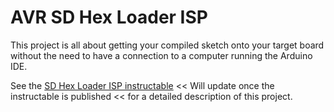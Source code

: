 # AVR SD Hex Loader ISP

This project is all about getting your compiled sketch onto your target board without the need to have a connection to a computer running the Arduino IDE.

See the [SD Hex Loader ISP instructable](https://github.com) << Will update once the instructable is published << for a detailed description of this project.
